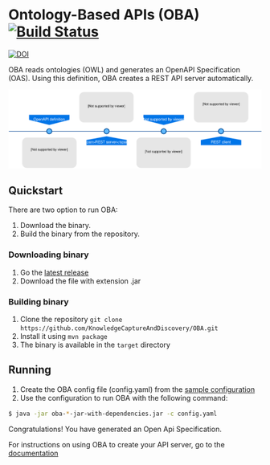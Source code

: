 # Ontology-Based APIs (OBA) [![Build Status](https://travis-ci.org/KnowledgeCaptureAndDiscovery/OBA.svg?branch=master)](https://travis-ci.org/KnowledgeCaptureAndDiscovery/OBA)
[![DOI](https://zenodo.org/badge/184804693.svg)](https://zenodo.org/badge/latestdoi/184804693)


OBA reads ontologies (OWL) and generates an OpenAPI Specification (OAS). Using this definition, OBA creates a REST API server automatically.

![Diagram](docs/figures/oba.svg) 

## Quickstart

There are two option to run OBA:

1. Download the binary.
2. Build the binary from the repository.


### Downloading binary

1. Go the [latest release](https://github.com/KnowledgeCaptureAndDiscovery/OBA/releases/latest)
2. Download the file with extension .jar

### Building binary

1. Clone the repository `git clone https://github.com/KnowledgeCaptureAndDiscovery/OBA.git`
2. Install it using `mvn package`
3. The binary is available in the `target` directory

## Running

1. Create the OBA config file (config.yaml) from the [sample configuration](config.yaml.sample)
2. Use the configuration to run OBA with the following command:

```bash
$ java -jar oba-*-jar-with-dependencies.jar -c config.yaml
```

Congratulations! You have generated an Open Api Specification.

For instructions on using OBA to create your API server, go to the [documentation](https://oba.readthedocs.io/en/latest/)
